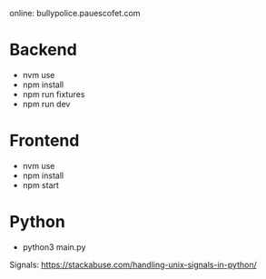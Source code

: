 online: bullypolice.pauescofet.com

# Backend
- nvm use
- npm install
- npm run fixtures
- npm run dev

# Frontend
- nvm use
- npm install
- npm start

# Python
- python3 main.py

Signals:
https://stackabuse.com/handling-unix-signals-in-python/
